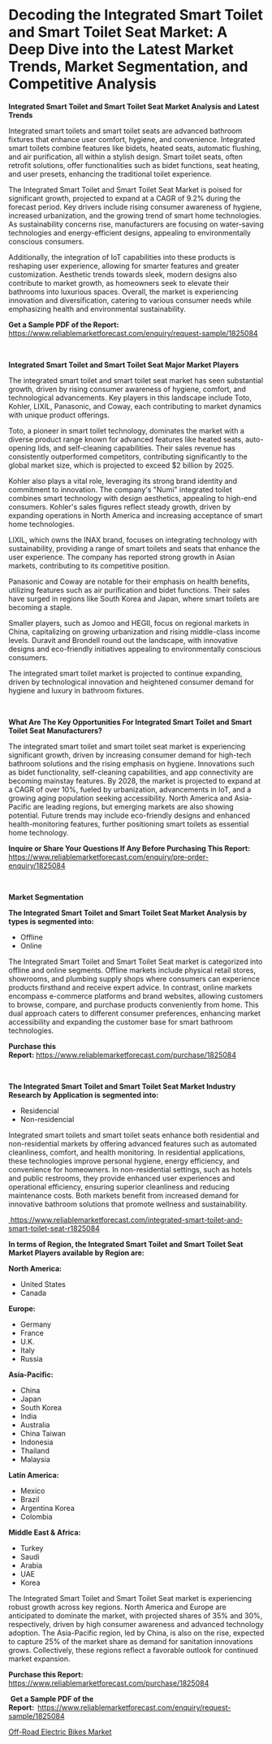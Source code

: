 <p><h1>Decoding the Integrated Smart Toilet and Smart Toilet Seat Market: A Deep Dive into the Latest Market Trends, Market Segmentation, and Competitive Analysis</h1></p><p><strong>Integrated Smart Toilet and Smart Toilet Seat Market Analysis and Latest Trends</strong></p>
<p><p>Integrated smart toilets and smart toilet seats are advanced bathroom fixtures that enhance user comfort, hygiene, and convenience. Integrated smart toilets combine features like bidets, heated seats, automatic flushing, and air purification, all within a stylish design. Smart toilet seats, often retrofit solutions, offer functionalities such as bidet functions, seat heating, and user presets, enhancing the traditional toilet experience.</p><p>The Integrated Smart Toilet and Smart Toilet Seat Market is poised for significant growth, projected to expand at a CAGR of 9.2% during the forecast period. Key drivers include rising consumer awareness of hygiene, increased urbanization, and the growing trend of smart home technologies. As sustainability concerns rise, manufacturers are focusing on water-saving technologies and energy-efficient designs, appealing to environmentally conscious consumers.</p><p>Additionally, the integration of IoT capabilities into these products is reshaping user experience, allowing for smarter features and greater customization. Aesthetic trends towards sleek, modern designs also contribute to market growth, as homeowners seek to elevate their bathrooms into luxurious spaces. Overall, the market is experiencing innovation and diversification, catering to various consumer needs while emphasizing health and environmental sustainability.</p></p>
<p><strong>Get a Sample PDF of the Report:&nbsp;</strong> <a href="https://www.reliablemarketforecast.com/enquiry/request-sample/1825084?utm_campaign=1906&utm_medium=2&utm_source=Github&utm_content=ia&utm_term=09022025&utm_id=integrated-smart-toilet-and-smart-toilet-seat">https://www.reliablemarketforecast.com/enquiry/request-sample/1825084</a></p>
<p>&nbsp;</p>
<p><strong>Integrated Smart Toilet and Smart Toilet Seat Major Market Players</strong></p>
<p><p>The integrated smart toilet and smart toilet seat market has seen substantial growth, driven by rising consumer awareness of hygiene, comfort, and technological advancements. Key players in this landscape include Toto, Kohler, LIXIL, Panasonic, and Coway, each contributing to market dynamics with unique product offerings.</p><p>Toto, a pioneer in smart toilet technology, dominates the market with a diverse product range known for advanced features like heated seats, auto-opening lids, and self-cleaning capabilities. Their sales revenue has consistently outperformed competitors, contributing significantly to the global market size, which is projected to exceed $2 billion by 2025.</p><p>Kohler also plays a vital role, leveraging its strong brand identity and commitment to innovation. The company's "Numi" integrated toilet combines smart technology with design aesthetics, appealing to high-end consumers. Kohler's sales figures reflect steady growth, driven by expanding operations in North America and increasing acceptance of smart home technologies.</p><p>LIXIL, which owns the INAX brand, focuses on integrating technology with sustainability, providing a range of smart toilets and seats that enhance the user experience. The company has reported strong growth in Asian markets, contributing to its competitive position.</p><p>Panasonic and Coway are notable for their emphasis on health benefits, utilizing features such as air purification and bidet functions. Their sales have surged in regions like South Korea and Japan, where smart toilets are becoming a staple.</p><p>Smaller players, such as Jomoo and HEGII, focus on regional markets in China, capitalizing on growing urbanization and rising middle-class income levels. Duravit and Brondell round out the landscape, with innovative designs and eco-friendly initiatives appealing to environmentally conscious consumers.</p><p>The integrated smart toilet market is projected to continue expanding, driven by technological innovation and heightened consumer demand for hygiene and luxury in bathroom fixtures.</p></p>
<p>&nbsp;</p>
<p><strong>What Are The Key Opportunities For Integrated Smart Toilet and Smart Toilet Seat Manufacturers?</strong></p>
<p><p>The integrated smart toilet and smart toilet seat market is experiencing significant growth, driven by increasing consumer demand for high-tech bathroom solutions and the rising emphasis on hygiene. Innovations such as bidet functionality, self-cleaning capabilities, and app connectivity are becoming mainstay features. By 2028, the market is projected to expand at a CAGR of over 10%, fueled by urbanization, advancements in IoT, and a growing aging population seeking accessibility. North America and Asia-Pacific are leading regions, but emerging markets are also showing potential. Future trends may include eco-friendly designs and enhanced health-monitoring features, further positioning smart toilets as essential home technology.</p></p>
<p><strong>Inquire or Share Your Questions If Any Before Purchasing This Report:</strong> <a href="https://www.reliablemarketforecast.com/enquiry/pre-order-enquiry/1825084?utm_campaign=1906&utm_medium=2&utm_source=Github&utm_content=ia&utm_term=09022025&utm_id=integrated-smart-toilet-and-smart-toilet-seat">https://www.reliablemarketforecast.com/enquiry/pre-order-enquiry/1825084</a></p>
<p>&nbsp;</p>
<p><strong>Market Segmentation</strong></p>
<p><strong>The Integrated Smart Toilet and Smart Toilet Seat Market Analysis by types is segmented into:</strong></p>
<p><ul><li>Offline</li><li>Online</li></ul></p>
<p><p>The Integrated Smart Toilet and Smart Toilet Seat market is categorized into offline and online segments. Offline markets include physical retail stores, showrooms, and plumbing supply shops where consumers can experience products firsthand and receive expert advice. In contrast, online markets encompass e-commerce platforms and brand websites, allowing customers to browse, compare, and purchase products conveniently from home. This dual approach caters to different consumer preferences, enhancing market accessibility and expanding the customer base for smart bathroom technologies.</p></p>
<p><strong>Purchase this Report:&nbsp;</strong><a href="https://www.reliablemarketforecast.com/purchase/1825084?utm_campaign=1906&utm_medium=2&utm_source=Github&utm_content=ia&utm_term=09022025&utm_id=integrated-smart-toilet-and-smart-toilet-seat">https://www.reliablemarketforecast.com/purchase/1825084</a></p>
<p>&nbsp;</p>
<p><strong>The Integrated Smart Toilet and Smart Toilet Seat Market Industry Research by Application is segmented into:</strong></p>
<p><ul><li>Residencial</li><li>Non-residencial</li></ul></p>
<p><p>Integrated smart toilets and smart toilet seats enhance both residential and non-residential markets by offering advanced features such as automated cleanliness, comfort, and health monitoring. In residential applications, these technologies improve personal hygiene, energy efficiency, and convenience for homeowners. In non-residential settings, such as hotels and public restrooms, they provide enhanced user experiences and operational efficiency, ensuring superior cleanliness and reducing maintenance costs. Both markets benefit from increased demand for innovative bathroom solutions that promote wellness and sustainability.</p></p>
<p><a href="https://www.reliablemarketforecast.com/integrated-smart-toilet-and-smart-toilet-seat-r1825084?utm_campaign=1906&utm_medium=2&utm_source=Github&utm_content=ia&utm_term=09022025&utm_id=integrated-smart-toilet-and-smart-toilet-seat">&nbsp;https://www.reliablemarketforecast.com/integrated-smart-toilet-and-smart-toilet-seat-r1825084</a></p>
<p><strong>In terms of Region, the Integrated Smart Toilet and Smart Toilet Seat Market Players available by Region are:</strong></p>
<p>
    <p> <strong> North America: </strong>
        <ul>
            <li>United States</li>
            <li>Canada</li>
        </ul>
        </p> 
    <p> <strong> Europe: </strong>
        <ul>
            <li>Germany</li>
            <li>France</li>
            <li>U.K.</li>
            <li>Italy</li>
            <li>Russia</li>
        </ul>
        </p> 
    <p> <strong> Asia-Pacific: </strong>
        <ul>
            <li>China</li>
            <li>Japan</li>
            <li>South Korea</li>
            <li>India</li>
            <li>Australia</li>
            <li>China Taiwan</li>
            <li>Indonesia</li>
            <li>Thailand</li>
            <li>Malaysia</li>
        </ul>
        </p> 
    <p> <strong> Latin America: </strong>
        <ul>
            <li>Mexico</li>
            <li>Brazil</li>
            <li>Argentina Korea</li>
            <li>Colombia</li>
        </ul>
        </p> 
    <p> <strong> Middle East & Africa: </strong>
        <ul>
            <li>Turkey</li>
            <li>Saudi</li>
            <li>Arabia</li>
            <li>UAE</li>
            <li>Korea</li>
        </ul>
    </p>
    </p>
<p><p>The Integrated Smart Toilet and Smart Toilet Seat market is experiencing robust growth across key regions. North America and Europe are anticipated to dominate the market, with projected shares of 35% and 30%, respectively, driven by high consumer awareness and advanced technology adoption. The Asia-Pacific region, led by China, is also on the rise, expected to capture 25% of the market share as demand for sanitation innovations grows. Collectively, these regions reflect a favorable outlook for continued market expansion.</p></p>
<p><strong>Purchase this Report: </strong><a href="https://www.reliablemarketforecast.com/purchase/1825084?utm_campaign=1906&utm_medium=2&utm_source=Github&utm_content=ia&utm_term=09022025&utm_id=integrated-smart-toilet-and-smart-toilet-seat">https://www.reliablemarketforecast.com/purchase/1825084</a></p>
<p>&nbsp;<strong>Get a Sample PDF of the Report:&nbsp;&nbsp;</strong><a href="https://www.reliablemarketforecast.com/enquiry/request-sample/1825084?utm_campaign=1906&utm_medium=2&utm_source=Github&utm_content=ia&utm_term=09022025&utm_id=integrated-smart-toilet-and-smart-toilet-seat">https://www.reliablemarketforecast.com/enquiry/request-sample/1825084</a></p>
<p><strong></strong></p>
<p><p><a href="https://github.com/dringals/Market-Research-Report-List-6/blob/main/off-road-electric-bikes-market.md?utm_campaign=1906&utm_medium=2&utm_source=Github&utm_content=ia&utm_term=09022025&utm_id=integrated-smart-toilet-and-smart-toilet-seat">Off-Road Electric Bikes Market</a></p></p>